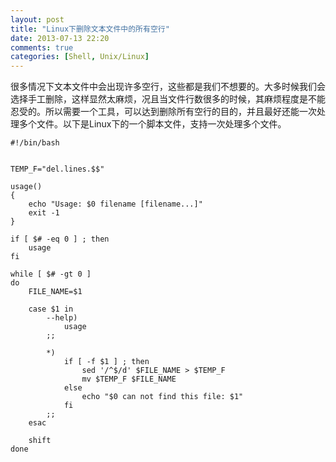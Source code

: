 ```yaml
---
layout: post
title: "Linux下删除文本文件中的所有空行"
date: 2013-07-13 22:20
comments: true
categories: [Shell, Unix/Linux]
---
```


很多情况下文本文件中会出现许多空行，这些都是我们不想要的。大多时候我们会选择手工删除，这样显然太麻烦，况且当文件行数很多的时候，其麻烦程度是不能忍受的。所以需要一个工具，可以达到删除所有空行的目的，并且最好还能一次处理多个文件。以下是Linux下的一个脚本文件，支持一次处理多个文件。

```
#!/bin/bash


TEMP_F="del.lines.$$"

usage()
{
	echo "Usage: $0 filename [filename...]"
	exit -1
}

if [ $# -eq 0 ] ; then
	usage
fi

while [ $# -gt 0 ]
do
	FILE_NAME=$1

	case $1 in 
		--help)
			usage
		;;

		*)
			if [ -f $1 ] ; then
				sed '/^$/d' $FILE_NAME > $TEMP_F
				mv $TEMP_F $FILE_NAME
			else
				echo "$0 can not find this file: $1"
			fi		
		;;
	esac

	shift
done
```
<!--more-->

